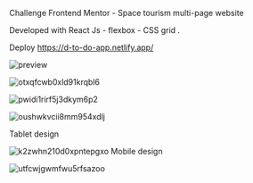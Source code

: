 Challenge Frontend Mentor - Space tourism multi-page website

Developed with React Js - flexbox - CSS grid .

Deploy https://d-to-do-app.netlify.app/

![preview](https://user-images.githubusercontent.com/66961947/187550537-01c3f923-d99a-4fc9-a396-8ea8803d57cf.jpg)

![otxqfcwb0xld91krqbl6](https://user-images.githubusercontent.com/66961947/187550363-2ef78f89-3f4e-4705-970e-57c785b58efa.jpg)

![pwidi1rirf5j3dkym6p2](https://user-images.githubusercontent.com/66961947/187550368-7ac8677e-deb7-4aba-8e03-9cabd3b8bee2.jpg)

![oushwkvcii8mm954xdlj](https://user-images.githubusercontent.com/66961947/187550365-e5116f6b-d882-4f6e-84e3-0364866012cc.jpg)

Tablet design

![k2zwhn210d0xpntepgxo](https://user-images.githubusercontent.com/66961947/187550746-34274470-f086-465e-89ec-7f74f6682dd4.jpg)
Mobile design

![utfcwjgwmfwu5rfsazoo](https://user-images.githubusercontent.com/66961947/187550749-8d568e5c-ee77-43ba-94ab-b89c07ad7359.jpg)
